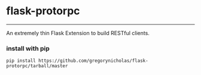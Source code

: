 # flask-protorpc
--------------

An extremely thin Flask Extension to build RESTful clients.

### install with pip

    pip install https://github.com/gregorynicholas/flask-protorpc/tarball/master
